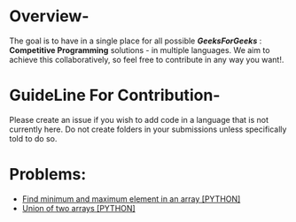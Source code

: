 # Overview-
The goal is to have in a single place for all possible ***GeeksForGeeks*** : **Competitive Programming** solutions - in multiple languages. We aim to achieve this collaboratively, so feel free to contribute in any way you want!.

# GuideLine For Contribution-
Please create an issue if you wish to add code in a language that is not currently here. Do not create folders in your submissions unless specifically told to do so.

# Problems:

- [Find minimum and maximum element in an array [PYTHON]](Find_minimum_and_maximum_element_in_an_array.py)
- [Union of two arrays [PYTHON]](Union_of_two_arrays.py)
